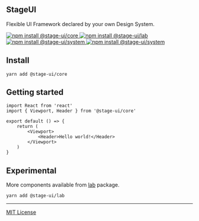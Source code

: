 <div>
  <h2>
		<b>StageUI</b>
	</h2>
  <p>Flexible UI Framework declared by your own Design System.</p>
  <a href="https://stageui.propject1.io">
    <img alt="npm install @stage-ui/core" src="https://img.shields.io/npm/v/@stage-ui/core?logo=visual-studio-code&label=Documentation&color=blue">
  </a>
  <a href="https://www.npmjs.com/package/@stage-ui/lab">
    <img alt="npm install @stage-ui/lab" src="https://img.shields.io/npm/v/@stage-ui/lab?logo=npm&label=@stage-ui/lab&color=green">
  </a>
  <a href="https://www.npmjs.com/package/@stage-ui/system">
    <img alt="npm install @stage-ui/system" src="https://img.shields.io/npm/v/@stage-ui/system?logo=npm&label=@stage-ui/system&color=green">
  </a>
  <a href="https://www.npmjs.com/package/@stage-ui/system">
    <img alt="npm install @stage-ui/system" src="https://img.shields.io/npm/v/@stage-ui/system?logo=npm&label=@stage-ui/system&color=green">
  </a>
</div>

## Install

```
yarn add @stage-ui/core
```

## Getting started

```
import React from 'react'
import { Viewport, Header } from '@stage-ui/core'

export default () => {
    return (
        <Viewport>
            <Header>Hello world!</Header>
        </Viewport>
    )
}
```

## Experimental
More components available from [lab](https://github.com/pt-one/StageUI/tree/master/packages/lab) package.

```
yarn add @stage-ui/lab
```

***
[MIT License](https://github.com/pt-one/StageUI/blob/master/LICENSE)